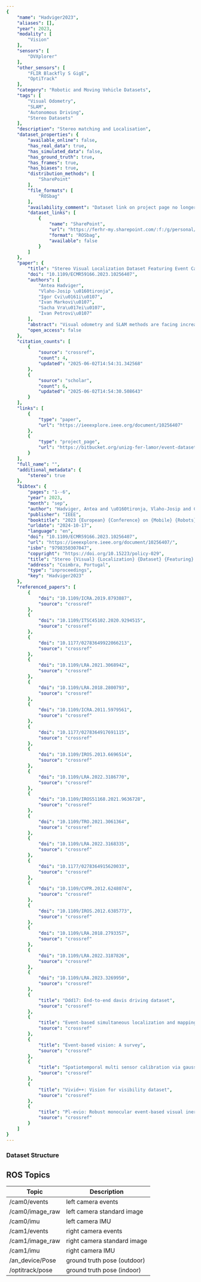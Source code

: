 ```yaml
---
{
    "name": "Hadviger2023",
    "aliases": [],
    "year": 2023,
    "modality": [
        "Vision"
    ],
    "sensors": [
        "DVXplorer"
    ],
    "other_sensors": [
        "FLIR Blackfly S GigE",
        "OptiTrack"
    ],
    "category": "Robotic and Moving Vehicle Datasets",
    "tags": [
        "Visual Odometry",
        "SLAM",
        "Autonomous Driving",
        "Stereo Datasets"
    ],
    "description": "Stereo matching and Localisation",
    "dataset_properties": {
        "available_online": false,
        "has_real_data": true,
        "has_simulated_data": false,
        "has_ground_truth": true,
        "has_frames": true,
        "has_biases": true,
        "distribution_methods": [
            "SharePoint"
        ],
        "file_formats": [
            "ROSbag"
        ],
        "availability_comment": "Dataset link on project page no longer works",
        "dataset_links": [
            {
                "name": "SharePoint",
                "url": "https://ferhr-my.sharepoint.com/:f:/g/personal/ahadviger_fer_hr/Ei07eV6fgYJJrj9vP8LWng0B4t09SaDseHldHHJOQxPE3w?e=wheyRn",
                "format": "ROSbag",
                "available": false
            }
        ]
    },
    "paper": {
        "title": "Stereo Visual Localization Dataset Featuring Event Cameras",
        "doi": "10.1109/ECMR59166.2023.10256407",
        "authors": [
            "Antea Hadviger",
            "Vlaho-Josip \u0160tironja",
            "Igor Cvi\u0161i\u0107",
            "Ivan Markovi\u0107",
            "Sacha Vra\u017ei\u0107",
            "Ivan Petrovi\u0107"
        ],
        "abstract": "Visual odometry and SLAM methods are facing increasingly complex scenarios and novel solutions are needed to offer more accurate and reliable results in challenging environments. Standard cameras are challenged under low light conditions or very high-speed motion, as they suffer from motion blur and operate at a limited frame rate. These problems can be alleviated by using event cameras - asynchronous visual sensors that offer complementary advantages compared to standard cameras, as they do not suffer from motion blur and support high dynamic range. Although there are a number of existing datasets intended for visual odometry and SLAM that contain event data, most of them are collected using monocular sensors and limited either in terms of camera resolution or ground truth availability. Our work aims to complement this by further supporting the development of robust stereo visual odometry and SLAM algorithms, allowing to exploit both event data and intensity images. We provide both indoor sequences with 6-DoF motion and outdoor vehicle driving sequences that additionally contain 3D lidar data. All sequences contain data from a synchronized high-resolution stereo event and standard cameras, whereas ground truth trajectories are provided by either a motion capture system or a highly accurate GNSS/INS and AHRS that combines the fibre-optic gyro IMU with a dual antenna RTK GNSS receiver.",
        "open_access": false
    },
    "citation_counts": [
        {
            "source": "crossref",
            "count": 4,
            "updated": "2025-06-02T14:54:31.342568"
        },
        {
            "source": "scholar",
            "count": 6,
            "updated": "2025-06-02T14:54:30.508643"
        }
    ],
    "links": [
        {
            "type": "paper",
            "url": "https://ieeexplore.ieee.org/document/10256407"
        },
        {
            "type": "project_page",
            "url": "https://bitbucket.org/unizg-fer-lamor/event-dataset/src/master/"
        }
    ],
    "full_name": "",
    "additional_metadata": {
        "stereo": true
    },
    "bibtex": {
        "pages": "1--6",
        "year": 2023,
        "month": "sep",
        "author": "Hadviger, Antea and \u0160tironja, Vlaho-Josip and Cvi\u0161i\u0107, Igor and Markovi\u0107, Ivan and Vra\u017ei\u0107, Sacha and Petrovi\u0107, Ivan",
        "publisher": "IEEE",
        "booktitle": "2023 {European} {Conference} on {Mobile} {Robots} ({ECMR})",
        "urldate": "2024-10-17",
        "language": "en",
        "doi": "10.1109/ECMR59166.2023.10256407",
        "url": "https://ieeexplore.ieee.org/document/10256407/",
        "isbn": "9798350307047",
        "copyright": "https://doi.org/10.15223/policy-029",
        "title": "Stereo {Visual} {Localization} {Dataset} {Featuring} {Event} {Cameras}",
        "address": "Coimbra, Portugal",
        "type": "inproceedings",
        "key": "Hadviger2023"
    },
    "referenced_papers": [
        {
            "doi": "10.1109/ICRA.2019.8793887",
            "source": "crossref"
        },
        {
            "doi": "10.1109/ITSC45102.2020.9294515",
            "source": "crossref"
        },
        {
            "doi": "10.1177/02783649922066213",
            "source": "crossref"
        },
        {
            "doi": "10.1109/LRA.2021.3068942",
            "source": "crossref"
        },
        {
            "doi": "10.1109/LRA.2018.2800793",
            "source": "crossref"
        },
        {
            "doi": "10.1109/ICRA.2011.5979561",
            "source": "crossref"
        },
        {
            "doi": "10.1177/0278364917691115",
            "source": "crossref"
        },
        {
            "doi": "10.1109/IROS.2013.6696514",
            "source": "crossref"
        },
        {
            "doi": "10.1109/LRA.2022.3186770",
            "source": "crossref"
        },
        {
            "doi": "10.1109/IROS51168.2021.9636728",
            "source": "crossref"
        },
        {
            "doi": "10.1109/TRO.2021.3061364",
            "source": "crossref"
        },
        {
            "doi": "10.1109/LRA.2022.3168335",
            "source": "crossref"
        },
        {
            "doi": "10.1177/0278364915620033",
            "source": "crossref"
        },
        {
            "doi": "10.1109/CVPR.2012.6248074",
            "source": "crossref"
        },
        {
            "doi": "10.1109/IROS.2012.6385773",
            "source": "crossref"
        },
        {
            "doi": "10.1109/LRA.2018.2793357",
            "source": "crossref"
        },
        {
            "doi": "10.1109/LRA.2022.3187826",
            "source": "crossref"
        },
        {
            "doi": "10.1109/LRA.2023.3269950",
            "source": "crossref"
        },
        {
            "title": "Ddd17: End-to-end davis driving dataset",
            "source": "crossref"
        },
        {
            "title": "Event-based simultaneous localization and mapping: A comprehensive survey",
            "source": "crossref"
        },
        {
            "title": "Event-based vision: A survey",
            "source": "crossref"
        },
        {
            "title": "Spatiotemporal multi sensor calibration via gaussian processes moving target tracking",
            "source": "crossref"
        },
        {
            "title": "Vivid++: Vision for visibility dataset",
            "source": "crossref"
        },
        {
            "title": "Pl-evio: Robust monocular event-based visual inertial odometry with point and line features",
            "source": "crossref"
        }
    ]
}
---
```


### Dataset Structure

## ROS Topics

| Topic           | Description                 |
| --------------- | --------------------------- |
| /cam0/events    | left camera events          |
| /cam0/image_raw | left camera standard image  |
| /cam0/imu       | left camera IMU             |
| /cam1/events    | right camera events         |
| /cam1/image_raw | right camera standard image |
| /cam1/imu       | right camera IMU            |
| /an_device/Pose | ground truth pose (outdoor) |
| /optitrack/pose | ground truth pose (indoor)  |
